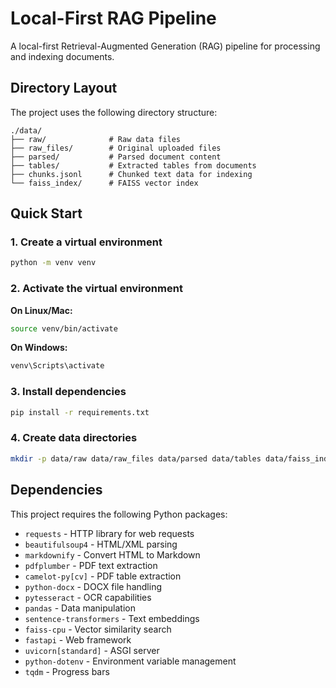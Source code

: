 # Local-First RAG Pipeline

A local-first Retrieval-Augmented Generation (RAG) pipeline for processing and indexing documents.

## Directory Layout

The project uses the following directory structure:

```
./data/
├── raw/              # Raw data files
├── raw_files/        # Original uploaded files
├── parsed/           # Parsed document content
├── tables/           # Extracted tables from documents
├── chunks.jsonl      # Chunked text data for indexing
└── faiss_index/      # FAISS vector index
```

## Quick Start

### 1. Create a virtual environment

```bash
python -m venv venv
```

### 2. Activate the virtual environment

**On Linux/Mac:**
```bash
source venv/bin/activate
```

**On Windows:**
```bash
venv\Scripts\activate
```

### 3. Install dependencies

```bash
pip install -r requirements.txt
```

### 4. Create data directories

```bash
mkdir -p data/raw data/raw_files data/parsed data/tables data/faiss_index
```

## Dependencies

This project requires the following Python packages:
- `requests` - HTTP library for web requests
- `beautifulsoup4` - HTML/XML parsing
- `markdownify` - Convert HTML to Markdown
- `pdfplumber` - PDF text extraction
- `camelot-py[cv]` - PDF table extraction
- `python-docx` - DOCX file handling
- `pytesseract` - OCR capabilities
- `pandas` - Data manipulation
- `sentence-transformers` - Text embeddings
- `faiss-cpu` - Vector similarity search
- `fastapi` - Web framework
- `uvicorn[standard]` - ASGI server
- `python-dotenv` - Environment variable management
- `tqdm` - Progress bars
